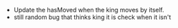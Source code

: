 - Update the hasMoved when the king moves by itself.
- still random bug that thinks king it is check when it isn't
